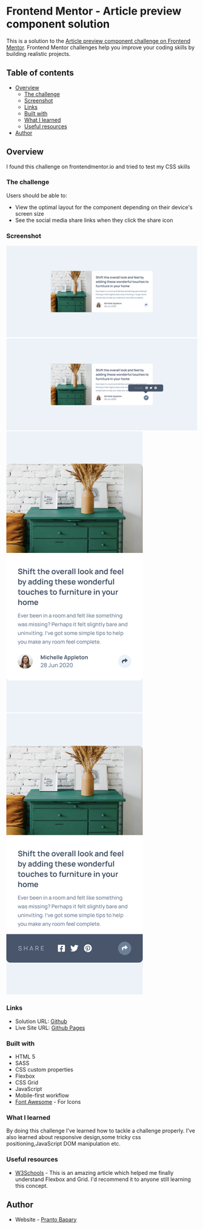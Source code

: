 # Frontend Mentor - Article preview component solution

This is a solution to the [Article preview component challenge on Frontend Mentor](https://www.frontendmentor.io/challenges/article-preview-component-dYBN_pYFT). Frontend Mentor challenges help you improve your coding skills by building realistic projects.

## Table of contents

- [Overview](#overview)
  - [The challenge](#the-challenge)
  - [Screenshot](#screenshot)
  - [Links](#links)
  - [Built with](#built-with)
  - [What I learned](#what-i-learned)
  - [Useful resources](#useful-resources)
- [Author](#author)

## Overview

I found this challenge on frontendmentor.io and tried to test my CSS skills

### The challenge

Users should be able to:

- View the optimal layout for the component depending on their device's screen size
- See the social media share links when they click the share icon

### Screenshot

![](./screenshots/desktop.png)
![](./screenshots/desktop-active.png)
![](./screenshots/mobile.png)
![](./screenshots/mobile-active.png)

### Links

- Solution URL: [Github](https://github.com/pranto-bapary/article-preview-component)
- Live Site URL: [Github Pages](https://pranto-bapary.github.io/article-preview-component)

### Built with

- HTML 5
- SASS
- CSS custom properties
- Flexbox
- CSS Grid
- JavaScript
- Mobile-first workflow
- [Font Awesome](https://fontawesome.com/) - For Icons

### What I learned

By doing this challenge I've learned how to tackle a challenge properly. I've also learned about responsive design,some tricky css positioning,JavaScript DOM manipulation etc.

### Useful resources

- [W3Schools](https://www.w3schools.com/css/css3_flexbox.asp) - This is an amazing article which helped me finally understand Flexbox and Grid. I'd recommend it to anyone still learning this concept.

## Author

- Website - [Pranto Bapary](https://github.com/pranto-bapary)
